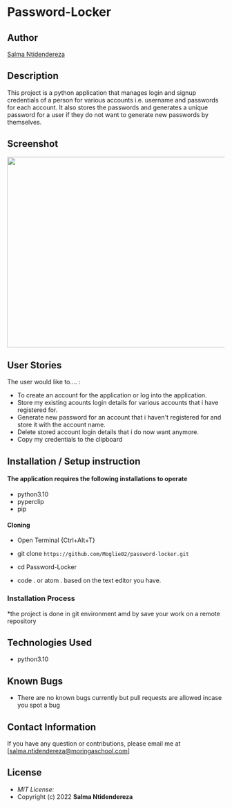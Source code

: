 # Password-Locker
## Author
[Salma Ntidendereza](https://github.com/Moglie02/password-locker.git)

## Description

This project is a python application that manages login and signup credentials of a person for various accounts i.e. username and passwords for each account. It also stores the passwords and generates a unique password for a user if they do not want to generate new passwords by themselves.

## Screenshot

<img src="https://github.com/Moglie02/password-locker.git/master/images.png" width="900px" height="440px">

## User Stories
The user would like to.... :
* To create an account for the application or log into the application.
* Store my existing acounts login details for various accounts that i have registered for.
* Generate new password for an account that i haven't registered for and store it with the account name.   
* Delete stored account login details that i do now want anymore.
* Copy my credentials to the clipboard


## Installation / Setup instruction

#### The application requires the following installations to operate 
* python3.10
* pyperclip
* pip

#### Cloning

* Open Terminal {Ctrl+Alt+T}

* git clone ```https://github.com/Moglie02/password-locker.git```

* cd Password-Locker

* code . or atom . based on the text editor you have.

### Installation Process
*the project is done in git environment amd by save your work on a remote repository

## Technologies Used

* python3.10

## Known Bugs
* There are no known bugs currently but pull requests are allowed incase you spot a bug

## Contact Information 

If you have any question or contributions, please email me at [salma.ntidendereza@moringaschool.com]

## License
* *MIT License:*
* Copyright (c) 2022 **Salma Ntidendereza**